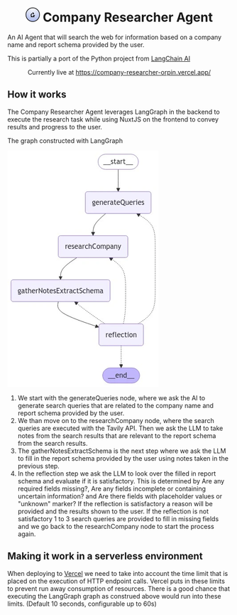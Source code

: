 <h1 align="center">
  <img src="https://github.com/mikechao/company-researcher/blob/main/public/favicon.svg" width=32 height=32/>
  Company Researcher Agent
</h1>

<p align="left">
  An AI Agent that will search the web for information based on a company name and report schema provided by the user.
</p>

<p align="left">
  This is partially a port of the Python project from <a href="https://github.com/langchain-ai/company-researcher?tab=readme-ov-file" >LangChain AI</a>
</p>

<p align="center">
Currently live at <a href="https://company-researcher-orpin.vercel.app/">https://company-researcher-orpin.vercel.app/</a>
</p>

## How it works

The Company Researcher Agent leverages LangGraph in the backend to execute the research task while using NuxtJS on the frontend to convey results and progress to the user.

The graph constructed with LangGraph

![Langgraph-graph](https://github.com/mikechao/company-researcher/blob/main/public/graph.webp)

1. We start with the generateQueries node, where we ask the AI to generate search queries that are related to the company name and report schema provided by the user.
2. We than move on to the researchCompany node, where the search queries are executed with the Tavily API. Then we ask the LLM to take notes from the search results that are relevant to the report schema from the search results.
3. The gatherNotesExtractSchema is the next step where we ask the LLM to fill in the report schema provided by the user using notes taken in the previous step.
4. In the reflection step we ask the LLM to look over the filled in report schema and evaluate if it is satisfactory. This is determined by Are any required fields missing?, Are any fields incomplete or containing uncertain information? and Are there fields with placeholder values or "unknown" marker? If the reflection is satisfactory a reason will be provided and the results shown to the user. If the reflection is not satisfactory 1 to 3 search queries are provided to fill in missing fields and we go back to the researchCompany node to start the process again.

## Making it work in a serverless environment

When deploying to [Vercel](https://vercel.com/) we need to take into account the time limit that is placed on the execution of HTTP endpoint calls. Vercel puts in these limits to prevent run away consumption of resources. There is a good chance that executing the LangGraph graph as construed above would run into these limits. (Default 10 seconds, configurable up to 60s)
